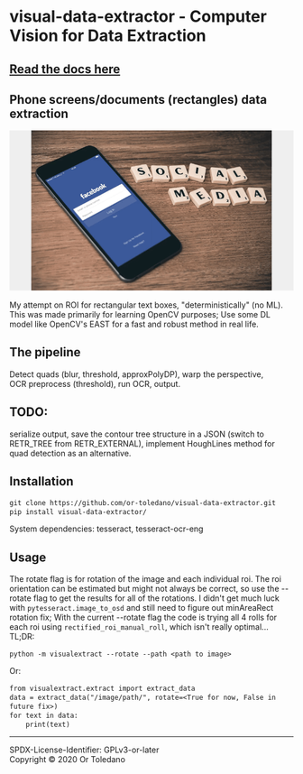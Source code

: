 # visual-data-extractor - Computer Vision for Data Extraction
## [Read the docs here](build/docs/content/api-documentation.md)
## Phone screens/documents (rectangles) data extraction
![demo](resources/demo.gif)

My attempt on ROI for rectangular text boxes, "deterministically" (no ML).\
This was made primarily for learning OpenCV purposes;
Use some DL model like OpenCV's EAST for a fast and robust method in real life.
## The pipeline
Detect quads (blur, threshold, approxPolyDP), warp the perspective, \
OCR preprocess (threshold), run OCR, output.
## TODO:
serialize output, save the contour tree structure in a JSON
(switch to RETR_TREE from RETR_EXTERNAL), implement HoughLines method for quad
detection as an alternative.
## Installation
```
git clone https://github.com/or-toledano/visual-data-extractor.git
pip install visual-data-extractor/
```
System dependencies: tesseract, tesseract-ocr-eng
## Usage
The rotate flag is for rotation of the image and each individual roi.
The roi orientation can be estimated but might not always be correct,
so use the --rotate flag to get the results for all of the rotations.
I didn't get much luck with
``` pytesseract.image_to_osd ```
and still need to figure out minAreaRect rotation fix; With the current --rotate
flag the code is trying all 4 rolls for each roi using
```rectified_roi_manual_roll```, which isn't really optimal...\
TL;DR:
```
python -m visualextract --rotate --path <path to image>
```
Or:
```
from visualextract.extract import extract_data
data = extract_data("/image/path/", rotate=<True for now, False in future fix>)
for text in data:
    print(text)
```
---------------
SPDX-License-Identifier: GPLv3-or-later \
Copyright © 2020 Or Toledano
